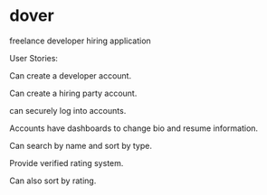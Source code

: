 # dover

freelance developer hiring application

User Stories:

Can create a developer account.

Can create a hiring party account.

can securely log into accounts.

Accounts have dashboards to change bio and resume information.

Can search by name and sort by type.

Provide verified rating system.

Can also sort by rating.
